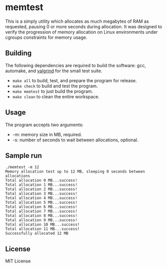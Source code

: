 # memtest

This is a simply utility which allocates as much megabytes of RAM as requested, pausing 0 or more seconds during allocation. It was designed to verify the progression of memory allocation on Linux environments under cgroups constraints for memory usage.

## Building

The following dependencies are required to build the software: gcc, automake, and [valgrind](http://valgrind.org/) for the small test suite.

* `make all` to build, test, and prepare the program for release.
* `make check` to build and test the program.
* `make memtest` to just build the program.
* `make clean` to clean the entire workspace.


## Usage

The program accepts two arguments:

* -m: memory size in MB, required.
* -s: number of seconds to wait between allocations, optional.

## Sample run

```ShellSession
./memtest -m 12
Memory allocation test up to 12 MB, sleeping 0 seconds between allocations
Total allocation 0 MB...success!
Total allocation 1 MB...success!
Total allocation 2 MB...success!
Total allocation 3 MB...success!
Total allocation 4 MB...success!
Total allocation 5 MB...success!
Total allocation 6 MB...success!
Total allocation 7 MB...success!
Total allocation 8 MB...success!
Total allocation 9 MB...success!
Total allocation 10 MB...success!
Total allocation 11 MB...success!
Successfully allocated 12 MB
```

## License

MIT License